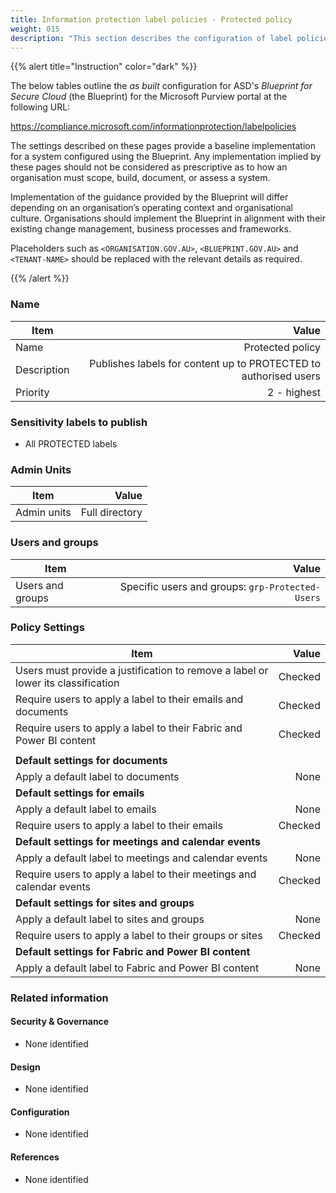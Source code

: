 ```yaml
---
title: Information protection label policies - Protected policy
weight: 015
description: "This section describes the configuration of label policies within Microsoft Purview associated with systems built according to guidance in ASD's Blueprint for Secure Cloud."
---
```


{{% alert title="Instruction" color="dark" %}}
 
The below tables outline the *as built* configuration for ASD's *Blueprint for Secure Cloud* (the Blueprint) for the Microsoft Purview portal at the following URL: 
 
https://compliance.microsoft.com/informationprotection/labelpolicies
 
The settings described on these pages provide a baseline implementation for a system configured using the Blueprint. Any implementation implied by these pages should not be considered as prescriptive as to how an organisation must scope, build, document, or assess a system.

Implementation of the guidance provided by the Blueprint will differ depending on an organisation’s operating context and organisational culture. Organisations should implement the Blueprint in alignment with their existing change management, business processes and frameworks.

Placeholders such as `<ORGANISATION.GOV.AU>`, `<BLUEPRINT.GOV.AU>` and `<TENANT-NAME>` should be replaced with the relevant details as required.
 
{{% /alert %}}

### Name

| Item        |                                                            Value |
| ----------- | ---------------------------------------------------------------: |
| Name        |                                                 Protected policy |
| Description | Publishes labels for content up to PROTECTED to authorised users |
| Priority    |                                                      2 - highest |

### Sensitivity labels to publish

* All PROTECTED labels

### Admin Units

| Item        |          Value |
| ----------- | -------------: |
| Admin units | Full directory |

### Users and groups

| Item             |                                            Value |
| ---------------- | -----------------------------------------------: |
| Users and groups | Specific users and groups: `grp-Protected-Users` |

### Policy Settings

| Item                                                                             |   Value |
| -------------------------------------------------------------------------------- | ------: |
| Users must provide a justification to remove a label or lower its classification | Checked |
| Require users to apply a label to their emails and documents                     | Checked |
| Require users to apply a label to their Fabric and Power BI content              | Checked |
|                                                                                  |         |
| **Default settings for documents**                                               |         |
| Apply a default label to documents                                               |    None |
| **Default settings for emails**                                                  |         |
| Apply a default label to emails                                                  |    None |
| Require users to apply a label to their emails                                   | Checked |
| **Default settings for meetings and calendar events**                            |         |
| Apply a default label to meetings and calendar events                            |    None |
| Require users to apply a label to their meetings and calendar events             | Checked |
| **Default settings for sites and groups**                                        |         |
| Apply a default label to sites and groups                                        |    None |
| Require users to apply a label to their groups or sites                          | Checked |
| **Default settings for Fabric and Power BI content**                             |         |
| Apply a default label to Fabric and Power BI content                             |    None |

### Related information

#### Security & Governance

* None identified
  
#### Design

* None identified
  
#### Configuration

* None identified

#### References

* None identified